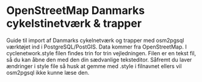 # OpenStreetMap Danmarks cykelstinetværk & trapper
Guide til import af Danmarks cykelnetværk og trapper med osm2pgsql værktøjet ind i PostgreSQL/PostGIS. Data kommer fra OpenStreetMap.
I cyclenetwork.style filen findes trin for trin vejledningen. Filen er en tekst fil, så du kan åbne den med den din sædvanlige teksteditor.
Såfremt du laver ændringer i style file så husk at gemme med .style i filnavnet ellers vil  osm2pgsql ikke kunne læse den.

